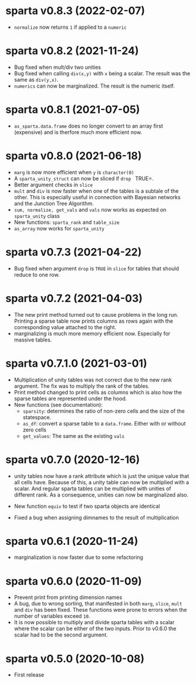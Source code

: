 # sparta v0.8.3 (2022-02-07)
 * `normalize` now returns `1` if applied to a `numeric`
 
# sparta v0.8.2 (2021-11-24)

 * Bug fixed when mult/div two unities
 * Bug fixed when calling `div(x,y)` with `x` being a scalar. The result was the same as `div(y,x)`.
 * `numerics` can now be marginalized. The result is the numeric itself.

# sparta v0.8.1 (2021-07-05)

 * `as_sparta.data.frame` does no longer convert to an array first (expensive) and is therfore much more efficient now.

# sparta v0.8.0 (2021-06-18)

 * `marg` is now more efficient when `y` is `character(0)`
 * A `sparta_unity_struct` can now be sliced if `drop ` TRUE=.
 * Better argument checks in `slice`
 * `mult` and `div` is now faster when one of the tables is a subtale of the other. This is especially useful in connection with Bayesian networks and the Junction Tree Algorithm.
 * `sum, normalize, get_vals` and `vals` now works as expected on `sparta_unity` class
 * New functions: `sparta_rank` and `table_size`
 * `as_array` now works for `sparta_unity`

# sparta v0.7.3 (2021-04-22)

 * Bug fixed when argument `drop` is `TRUE` in `slice` for tables that should reduce to one row.

# sparta v0.7.2 (2021-04-03)
 * The new print method turned out to cause problems in the long run. Printing a sparse table now prints columns as rows again with the corresponding value attached to the right.
 * marginalizing is much more memory efficient now. Especially for massive tables.

# sparta v0.7.1.0 (2021-03-01)

 * Multiplication of unity tables was not correct due to the new rank argument. The fix was to multiply the rank of the tables.
 * Print method changed to print cells as columns which is also how the sparse tables are represented under the hood.
 * New functions (see documentation):
   + `sparsity`: determines the ratio of non-zero cells and the size of the statespace.
   + `as_df`: convert a sparse table to a `data.frame`. Either with or without zero cells
   + `get_values`: The same as the existing `vals`

# sparta v0.7.0 (2020-12-16)

 * unity tables now have a rank attribute which is just the
 unique value that all cells have. Because of this, a unity
 table can now be multiplied with a scalar. And regular 
 sparta tables can be multiplied with unities of different rank.
 As a consequence, unities can now be marginalized also.
 
 * New function `equiv` to test if two sparta objects are identical
 
 * Fixed a bug when assigning dimnames to the result of multiplication

# sparta v0.6.1 (2020-11-24)

 * marginalization is now faster due to some refactoring

# sparta v0.6.0 (2020-11-09)

 * Prevent print from printing dimension names
 * A bug, due to wrong sorting, that manifested in both `marg`, `slice`, `mult` and `div` has been fixed. These functions were prone to errors when the number of variables exceed `10`.
 * It is now possible to multiply and divide sparta tables with a scalar where the scalar can be either of the two inputs. Prior to v0.6.0 the scalar had to be the second argument.

# sparta v0.5.0 (2020-10-08)

 * First release
